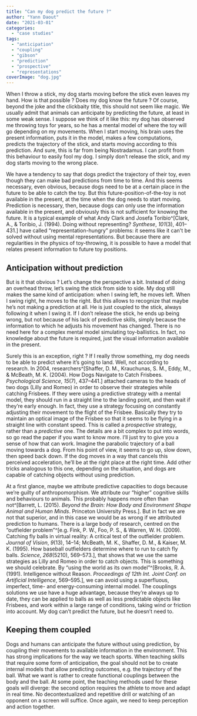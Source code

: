 ```yaml
---
title: "Can my dog predict the future ?"
author: "Yann Daout"
date: "2021-03-01"
categories: 
  - "case studies"
tags: 
  - "anticipation"
  - "coupling"
  - "gibson"
  - "prediction"
  - "prospective"
  - "representations"
coverImage: "dog.jpg"
---
```


When I throw a stick, my dog starts moving before the stick even leaves my hand. How is that possible ? Does my dog know the future ? Of course, beyond the joke and the clickbaity title, this should not seem like magic. We usually admit that animals can anticipate by predicting the future, at least in some weak sense. I suppose we think of it like this: my dog has observed me throwing toys for years, so he has a mental model of where the toy will go depending on my movements. When I start moving, his brain uses the present information, puts it in the model, makes a few computations, predicts the trajectory of the stick, and starts moving according to this prediction. And sure, this is far from being Nostradamus. I can profit from this behaviour to easily fool my dog. I simply don’t release the stick, and my dog starts moving to the wrong place.

We have a tendency to say that dogs predict the trajectory of their toy, even though they can make bad predictions from time to time. And this seems necessary, even obvious, because dogs need to be at a certain place in the future to be able to catch the toy. But this future-position-of-the-toy is not available in the present, at the time when the dog needs to start moving. Prediction is necessary, then, because dogs can only use the information available in the present, and obviously this is not sufficient for knowing the future. It is a typical example of what Andy Clark and Josefa Toribio^[Clark, A., & Toribio, J. (1994). Doing without representing? _Synthese_, _101_(3), 401–431.] have called “representation-hungry” problems: it seems like it can't be solved without using mental representations. But because there are regularities in the physics of toy-throwing, it is possible to have a model that relates present information to future toy positions.

## **Anticipation without prediction**

But is it that obvious ? Let’s change the perspective a bit. Instead of doing an overhead throw, let’s swing the stick from side to side. My dog still makes the same kind of anticipation: when I swing left, he moves left. When I swing right, he moves to the right. But this allows to recognize that maybe he’s not making a prediction at all. He is just coupled to the stick, always following it when I swing it. If I don’t release the stick, he ends up being wrong, but not because of his lack of predictive skills, simply because the information to which he adjusts his movement has changed. There is no need here for a complex mental model simulating toy-ballistics. In fact, no knowledge about the future is required, just the visual information available in the present.

Surely this is an exception, right ? If I really throw something, my dog needs to be able to predict where it’s going to land. Well, not according to research. In 2004, researchers^[Shaffer, D. M., Krauchunas, S. M., Eddy, M., & McBeath, M. K. (2004). How Dogs Navigate to Catch Frisbees. _Psychological Science_, _15_(7), 437–441.] attached cameras to the heads of two dogs (Lilly and Romeo) in order to observe their strategies while catching Frisbees. If they were using a predictive strategy with a mental model, they should run in a straight line to the landing point, and then wait if they’re early enough. In fact, they use a strategy focusing on constantly adjusting their movement to the flight of the Frisbee. Basically they try to maintain an optical image of the Frisbee so that it seems to be flying in a straight line with constant speed. This is called a _prospective_ strategy, rather than a _predictive_ one. The details are a bit complex to put into words, so go read the paper if you want to know more. I’ll just try to give you a sense of how that can work. Imagine the parabolic trajectory of a ball moving towards a dog. From his point of view, it seems to go up, slow down, then speed back down. If the dog moves in a way that cancels this perceived acceleration, he’ll be at the right place at the right time. Add other tricks analogous to this one, depending on the situation, and dogs are capable of catching objects without using prediction.

At a first glance, maybe we attribute predictive capacities to dogs because we’re guilty of anthropomorphism. We attribute our “higher” cognitive skills and behaviours to animals. This probably happens more often than not^[Barrett, L. (2015). _Beyond the Brain: How Body and Environment Shape Animal and Human Minds_. Princeton University Press.]. But in fact we are not that superior, and in this case we would be as wrong if we attributed prediction to humans. There is a large body of research, centred on the “outfielder problem”^[e.g. Fink, P. W., Foo, P. S., & Warren, W. H. (2009). Catching fly balls in virtual reality: A critical test of the outfielder problem. _Journal of Vision_, _9_(13), 14–14; McBeath, M. K., Shaffer, D. M., & Kaiser, M. K. (1995). How baseball outfielders determine where to run to catch fly balls. _Science_, _268_(5210), 569–573.], that shows that we use the same strategies as Lilly and Romeo in order to catch objects. This is something we should celebrate. By “using the world as its own model”^[Brooks, R. A. (1991). Intelligence without Reason. _Proceedings of 12th Int. Joint Conf. on Artificial Intelligence_, 569–595.], we can avoid using a superfluous, imperfect, time- and energy-consuming internal model. The couplings solutions we use have a huge advantage, because they’re always up to date, they can be applied to balls as well as less predictable objects like Frisbees, and work within a large range of conditions, taking wind or friction into account. My dog can’t predict the future, but he doesn’t need to.

## **Keeping them coupled**

Dogs and humans can anticipate the future without using prediction, by coupling their movements to available information in the environment. This has strong implications for the way we teach sports. When teaching skills that require some form of anticipation, the goal should not be to create internal models that allow predicting outcomes, e.g. the trajectory of the ball. What we want is rather to create functional couplings between the body and the ball. At some point, the teaching methods used for these goals will diverge: the second option requires the athlete to move and adapt in real time. No decontextualized and repetitive drill or watching of an opponent on a screen will suffice. Once again, we need to keep perception and action together.
